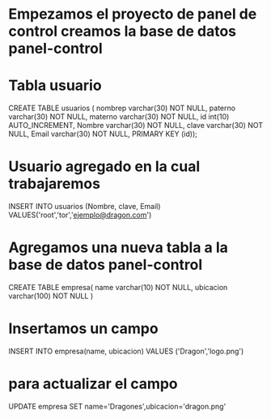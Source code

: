 # Empezamos el proyecto de panel de control creamos la base de datos panel-control

# Tabla usuario

CREATE TABLE usuarios (
	nombrep  varchar(30) NOT NULL,
	paterno varchar(30) NOT NULL,
	materno varchar(30) NOT NULL,
    id int(10) AUTO_INCREMENT,
	Nombre varchar(30) NOT NULL,
	clave varchar(30)  NOT NULL,
	Email varchar(30)  NOT NULL,
	PRIMARY KEY (id));

# Usuario agregado en la cual trabajaremos
INSERT INTO usuarios (Nombre, clave, Email) VALUES('root','tor','ejemplo@dragon.com')

# Agregamos una nueva tabla a la base de datos panel-control
CREATE TABLE empresa(
    name varchar(10) NOT NULL,
    ubicacion varchar(100) NOT NULL
)

# Insertamos un campo
INSERT INTO empresa(name, ubicacion) VALUES ('Dragon','logo.png')

# para actualizar el campo
UPDATE empresa SET name='Dragones',ubicacion='dragon.png'